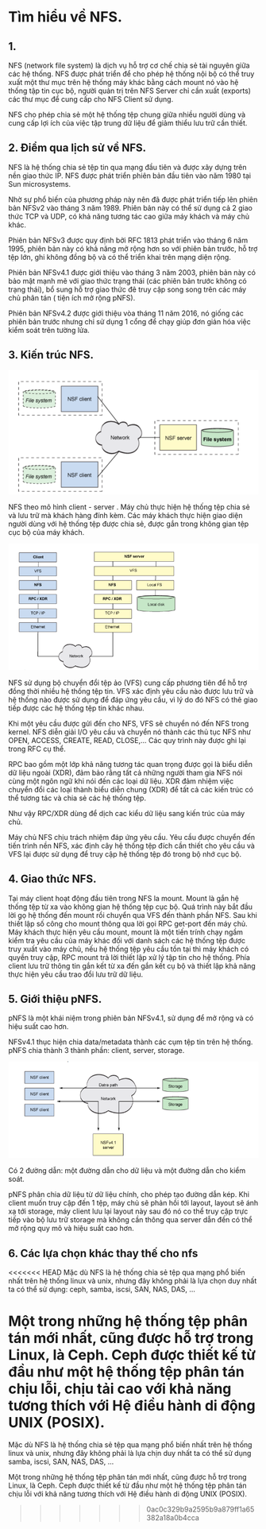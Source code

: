 # Tìm hiểu về NFS.
## 1.
NFS (network file system) là dịch vụ hỗ trợ cơ chế chia sẻ tài nguyên giữa các hệ thống. NFS được phát triển để cho phép hệ thống nội bộ có thể truy xuất một thư mục trên hệ thống máy khác bằng cách mount nó vào hệ thống tập tin cục bộ, người quản trị trên NFS Server chỉ cần xuất (exports) các thư mục để cung cấp cho NFS Client sử dụng.

NFS cho phép chia sẻ một hệ thống tệp chung giữa nhiều người dùng và cung cấp lợi ích của việc tập trung dữ liệu để giảm thiểu lưu trữ cần thiết.

## 2. Điểm qua lịch sử về NFS.
NFS là hệ thống chia sẻ tệp tin qua mạng đầu tiên và được xây dựng trên nền giao thức IP. NFS được phát triển phiên bản đầu tiên vào năm 1980 tại Sun microsystems.

Nhờ sự phổ biến của phương pháp này nên đã được phát triển tiếp lên phiên bản NFSv2 vào tháng 3 năm 1989. Phiên bản này có thể sử dụng cả 2 giao thức TCP và UDP, có khả năng tương tác cao giữa máy khách và máy chủ khác.

Phiên bản NFSv3 được quy định bởi RFC 1813 phát triển vào tháng 6 năm 1995, phiên bản này có khả năng mở rộng hơn so với phiên bản trước, hỗ trợ tệp lớn, ghi không đồng bộ và có thể triển khai trên mạng diện rộng.

Phiên bản NFSv4.1 được giới thiệu vào tháng 3 năm 2003, phiên bản này có bảo mật mạnh mẽ với giao thức trạng thái (các phiên bản trước không có trạng thái), bổ sung hỗ trợ giao thức đê truy cập song song trên các máy chủ phân tán ( tiện ích mở rộng pNFS).

Phiên bản NFSv4.2 được giới thiệu vòa tháng 11 năm 2016, nó giống các phiên bản trước nhưng chỉ sử dụng 1 cổng để chạy giúp đơn giản hóa việc kiểm soát trên tường lửa.

## 3. Kiến trúc NFS.

![](anhnfs/anh1.png)

NFS theo mô hình client - server . Máy chủ thực hiện hệ thống tệp chia sẻ và lưu trữ mà khách hàng đính kèm. Các máy khách thực hiện giao diện người dùng với hệ thống tệp được chia sẻ, được gắn trong không gian tệp cục bộ của máy khách.

![](anhnfs/anh2.png)

NFS sử dụng bộ chuyển đổi tệp ảo (VFS) cung cấp phương tiên để hỗ trợ đồng thời nhiều hệ thống tệp tin. VFS xác định yêu cầu nào được lưu trữ và hệ thống nào được sử dụng để đáp ứng yêu cầu, vì lý do đó NFS có thê giao tiếp được các hệ thống tệp tin khác nhau.

Khi một yêu cầu được gửi đến cho NFS, VFS sẽ chuyển nó đến NFS trong kernel. NFS diễn giải I/O yêu cầu và chuyển nó thành các thủ tục NFS như OPEN, ACCESS, CREATE, READ, CLOSE,... Các quy trình này được ghi lại trong RFC cụ thể.

RPC bao gồm một lớp khả năng tương tác quan trọng được gọi là biểu diễn dữ liệu ngoài (XDR), đảm bảo rằng tất cả những người tham gia NFS nói cùng một ngôn ngữ khi nói đến các loại dữ liệu. XDR đảm nhiệm việc chuyển đổi các loại thành biểu diễn chung (XDR) để tất cả các kiến ​​trúc có thể tương tác và chia sẻ các hệ thống tệp.

Như vậy RPC/XDR dùng để dịch cac kiểu dữ liệu sang kiến trúc của máy chủ.


Máy chủ NFS chịu trách nhiệm đáp ứng yêu cầu. Yêu cầu được chuyển đến tiến trình nền NFS, xác định cây hệ thống tệp đích cần thiết cho yêu cầu và VFS lại được sử dụng để truy cập hệ thống tệp đó trong bộ nhớ cục bộ. 

## 4. Giao thức NFS.

Tại máy client  hoạt động đầu tiên trong NFS la mount. Mount là gắn hệ thống tệp từ xa vào không gian hệ thống tệp cục bộ. Quá trình này bắt đầu lời gọ hệ thống đến mount  rồi chuyển qua VFS đến thành phần NFS. Sau khi thiết lập số công cho mount thông qua lời gọi RPC get-port đến máy chủ. Máy khách thực hiện yêu cầu mount, mount là một tiến trính chạy ngầm kiểm tra yêu cầu của máy khác đối với danh sách các hệ thống tệp được truy xuất vào máy chủ, nếu hệ thống tệp yêu cầu tồn tại thì máy khách có quyền truy cập, RPC mount trả lời thiết lập xử lý tập tin cho hệ thống. Phía client lưu trữ thông tin gắn kết từ xa đến gắn kết cụ bộ và thiết lập khả năng thực hiện yêu cầu trao đổi lưu trữ dữ liệu.

## 5. Giới thiệu pNFS.

pNFS là một khái niệm trong phiên bản NFSv4.1, sử dụng để mở rộng và có hiệu suất cao hơn.

NFSv4.1 thục hiện chia data/metadata thành các cụm tệp tin trên hệ thống. pNFS chia thành 3 thành phần: client, server, storage.

![](anhnfs/anh3.png)

Có 2 đường dẫn: một đường dẫn cho dữ liệu và một đường dẫn cho kiểm soát.

pNFS phân chia dữ liệu từ dữ liệu chính, cho phép tạo đường dẫn kép. Khi client muốn truy cập  đến 1 tệp, máy chủ sẽ phản hồi tới layout, layout sẽ ánh xạ tới storage, máy client lưu lại layout này sau đó nó co thể truy cập trực tiếp vào bộ lưu trữ storage mà không cần thông qua server dẫn đến có thể mở rộng quy mô và hiệu suất cao hơn.

## 6. Các lựa chọn khác thay thế cho nfs
<<<<<<< HEAD
Mặc dù NFS là hệ thống chia sẻ tệp qua mạng phổ biến nhất trên hệ thống linux và unix, nhưng đây không phải là lựa chọn duy nhất ta có thể sử dụng: ceph, samba, iscsi, SAN, NAS, DAS, ...

Một trong những hệ thống tệp phân tán mới nhất, cũng được hỗ trợ trong Linux, là Ceph. Ceph được thiết kế từ đầu như một hệ thống tệp phân tán chịu lỗi, chịu tải cao với khả năng tương thích với Hệ điều hành di động UNIX (POSIX).
=======
Mặc dù NFS là hệ thống chia sẻ tệp qua mạng phổ biến nhất trên hệ thống linux và unix, nhưng đây không phải là lựa chịn duy nhất ta có thể sử dụng samba, iscsi, SAN, NAS, DAS, ...

Một trong những hệ thống tệp phân tán mới nhất, cũng được hỗ trợ trong Linux, là Ceph. Ceph được thiết kế từ đầu như một hệ thống tệp phân tán chịu lỗi với khả năng tương thích với Hệ điều hành di động UNIX (POSIX).
>>>>>>> 0ac0c329b9a2595b9a879ff1a65382a18a0b4cca

